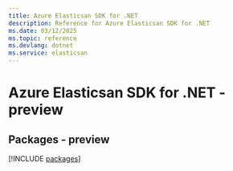 ```yaml
---
title: Azure Elasticsan SDK for .NET
description: Reference for Azure Elasticsan SDK for .NET
ms.date: 03/12/2025
ms.topic: reference
ms.devlang: dotnet
ms.service: elasticsan
---
```

# Azure Elasticsan SDK for .NET - preview
## Packages - preview
[!INCLUDE [packages](elasticsan-index.md)]